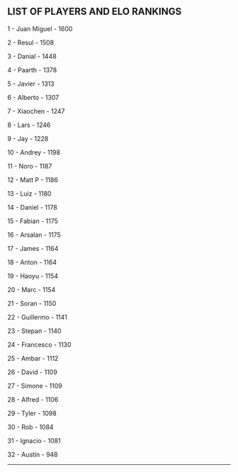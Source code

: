 ## LIST OF PLAYERS AND ELO RANKINGS


1 - Juan Miguel - 1600


2 - Resul - 1508


3 - Danial - 1448


4 - Paarth - 1378


5 - Javier - 1313


6 - Alberto - 1307


7 - Xiaochen - 1247


8 - Lars - 1246


9 - Jay - 1228


10 - Andrey - 1198


11 - Noro - 1187


12 - Matt P - 1186


13 - Luiz - 1180


14 - Daniel - 1178


15 - Fabian - 1175


16 - Arsalan - 1175


17 - James - 1164


18 - Anton - 1164


19 - Haoyu - 1154


20 - Marc - 1154


21 - Soran - 1150


22 - Guillermo - 1141


23 - Stepan - 1140


24 - Francesco - 1130


25 - Ambar - 1112


26 - David - 1109


27 - Simone - 1109


28 - Alfred - 1106


29 - Tyler - 1098


30 - Rob - 1084


31 - Ignacio - 1081


32 - Austin - 948



--------------------------------------------------------------
